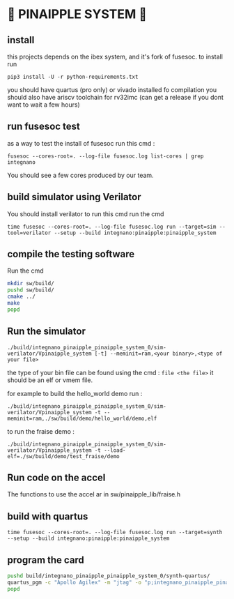 # 🍍 PINAIPPLE  SYSTEM 🍍

## install

this projects depends on the ibex system, and it's fork of fusesoc.
to install run

``` pip3 install -U -r python-requirements.txt ```

you should have quartus (pro only) or vivado installed fo compilation
you should also have ariscv toolchain for rv32imc (can get a release if you dont want to wait a few hours)

## run fusesoc test

as a way to test the install of fusesoc run this cmd :

``` fusesoc --cores-root=. --log-file fusesoc.log list-cores | grep integnano ```

You should see a few cores produced by our team.

## build simulator using Verilator

You should install verilator to run this cmd
run the cmd  

``` time fusesoc --cores-root=. --log-file fusesoc.log run --target=sim --tool=verilator --setup --build integnano:pinaipple:pinaipple_system ```

## compile the testing software

Run the cmd

``` bash
mkdir sw/build/ 
pushd sw/build/
cmake ../
make 
popd

```

## Run the simulator

``` ./build/integnano_pinaipple_pinaipple_system_0/sim-verilator/Vpinaipple_system [-t] --meminit=ram,<your binary>,<type of your file> ```

the type of your bin file can be found using the cmd : ``` file <the file> ``` it should be an elf or vmem file.

for example to build the hello_world demo run :

``` ./build/integnano_pinaipple_pinaipple_system_0/sim-verilator/Vpinaipple_system -t --meminit=ram,./sw/build/demo/hello_world/demo,elf ```

to run the fraise demo :

``` ./build/integnano_pinaipple_pinaipple_system_0/sim-verilator/Vpinaipple_system -t --load-elf=./sw/build/demo/test_fraise/demo ```

## Run code on the accel

The functions to use the accel ar in sw/pinaipple_lib/fraise.h

## build with quartus

``` time fusesoc --cores-root=. --log-file fusesoc.log run --target=synth --setup --build integnano:pinaipple:pinaipple_system ```

## program the card

``` bash
pushd build/integnano_pinaipple_pinaipple_system_0/synth-quartus/
quartus_pgm -c "Apollo Agilex" -m "jtag" -o "p;integnano_pinaipple_pinaipple_system_0.sof" 
popd
```
